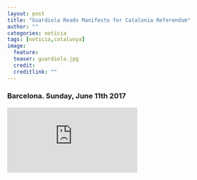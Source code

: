 ```yaml
---
layout: post
title: "Guardiola Reads Manifesto for Catalonia Referendum"
author: ""
categories: noticia
tags: [noticia,catalunya]
image:
  feature:  
  teaser: guardiola.jpg
  credit: 
  creditlink: ""
---
```


### Barcelona. Sunday, June 11th 2017

<div class="videoWrapper">
<iframe src="https://www.youtube.com/embed/eGgd5R8s4rY" frameborder="0" allowfullscreen></iframe>
</div>

